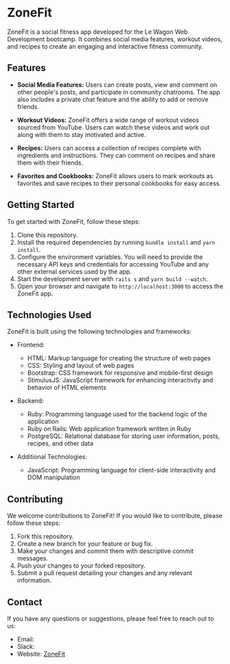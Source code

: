 # ZoneFit

ZoneFit is a social fitness app developed for the Le Wagon Web Development bootcamp. It combines social media features, workout videos, and recipes to create an engaging and interactive fitness community.

## Features

- **Social Media Features:** Users can create posts, view and comment on other people's posts, and participate in community chatrooms. The app also includes a private chat feature and the ability to add or remove friends.

- **Workout Videos:** ZoneFit offers a wide range of workout videos sourced from YouTube. Users can watch these videos and work out along with them to stay motivated and active.

- **Recipes:** Users can access a collection of recipes complete with ingredients and instructions. They can comment on recipes and share them with their friends.

- **Favorites and Cookbooks:** ZoneFit allows users to mark workouts as favorites and save recipes to their personal cookbooks for easy access.

## Getting Started

To get started with ZoneFit, follow these steps:

1. Clone this repository.
2. Install the required dependencies by running `bundle install` and `yarn install`.
3. Configure the environment variables. You will need to provide the necessary API keys and credentials for accessing YouTube and any other external services used by the app.
4. Start the development server with `rails s` and `yarn build --watch`.
5. Open your browser and navigate to `http://localhost:3000` to access the ZoneFit app.

## Technologies Used

ZoneFit is built using the following technologies and frameworks:

- Frontend:
  - HTML: Markup language for creating the structure of web pages
  - CSS: Styling and layout of web pages
  - Bootstrap: CSS framework for responsive and mobile-first design
  - StimulusJS: JavaScript framework for enhancing interactivity and behavior of HTML elements

- Backend:
  - Ruby: Programming language used for the backend logic of the application
  - Ruby on Rails: Web application framework written in Ruby
  - PostgreSQL: Relational database for storing user information, posts, recipes, and other data

- Additional Technologies:
  - JavaScript: Programming language for client-side interactivity and DOM manipulation

## Contributing

We welcome contributions to ZoneFit! If you would like to contribute, please follow these steps:

1. Fork this repository.
2. Create a new branch for your feature or bug fix.
3. Make your changes and commit them with descriptive commit messages.
4. Push your changes to your forked repository.
5. Submit a pull request detailing your changes and any relevant information.


## Contact

If you have any questions or suggestions, please feel free to reach out to us:

- Email:
- Slack:
- Website: [ZoneFit](https://www.zonefit.life)
